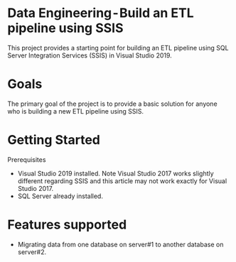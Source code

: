 # Data Engineering - Build an ETL pipeline using SSIS
This project provides a starting point for building an ETL pipeline using SQL Server Integration Services (SSIS) in Visual Studio 2019.

# Goals
The primary goal of the project is to provide a basic solution for anyone who is building a new ETL pipeline using SSIS.

# Getting Started
Prerequisites
* Visual Studio 2019 installed. Note Visual Studio 2017 works slightly different regarding SSIS and this article may not work exactly for Visual Studio 2017.
* SQL Server already installed.

# Features supported
* Migrating data from one database on server#1 to another database on server#2.
